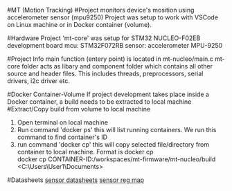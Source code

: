 #MT (Motion Tracking)
#Project monitors device's mosition using accelerometer sensor (mpu9250)
Project was setup to work with VSCode on Linux machine or in Docker container (volume).

#Hardware
Project 'mt-core' was setup for STM32 NUCLEO-F02EB development board
mcu: STM32F072RB
sensor: accelerometer MPU-9250


#Project Info
main function (entery point) is located in mt-nucleo/main.c
mt-core folder acts as libary and component folder which contains all other source and header files. This includes
threads, preprocessors, serial drivers, i2c driver etc.



#Docker Container-Volume
If project development takes place inside a Docker container, a build needs to be extracted to local machine
#Extract/Copy build from volume to local machine
1. Open terminal on local machine
2. Run command  'docker ps'  this will list running containers. We run this command to find container's ID
3. run command  'docker cp'  this will copy selected file/directory from container to local machine. Format is 
   docker cp    <source path>     <destination>     
   docker cp    CONTAINER-ID:/workspaces/mt-firmware/mt-nucleo/build       <C:\Users\User1\Documents\>


#Datasheets
[sensor datasheets](https://3cfeqx1hf82y3xcoull08ihx-wpengine.netdna-ssl.com/wp-content/uploads/2015/02/PS-MPU-9250A-01-v1.1.pdf)
[sensor reg map](https://invensense.tdk.com/wp-content/uploads/2015/02/RM-MPU-9250A-00-v1.6.pdf)



